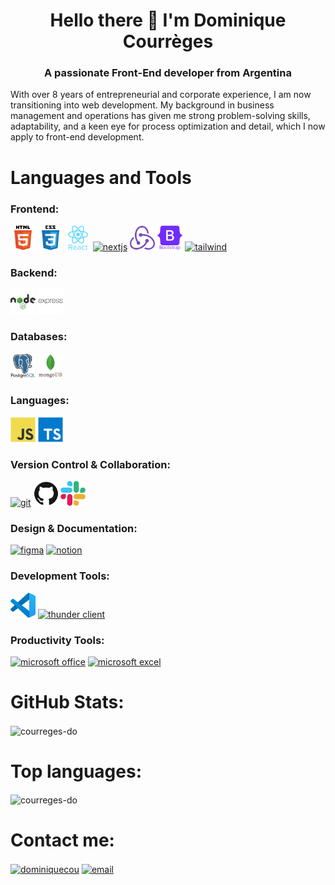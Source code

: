 <h1 align="center">Hello there 👋 I'm Dominique Courrèges</h1>
<h3 align="center">A passionate Front-End developer from Argentina</h3>

With over 8 years of entrepreneurial and corporate experience, I am now transitioning into web development. My background in business management and operations has given me strong problem-solving skills, adaptability, and a keen eye for process optimization and detail, which I now apply to front-end development.

<h1 align="left">Languages and Tools</h1>

<h3 align="left">Frontend:</h3>
<p align="left">
  <a href="https://www.w3.org/html/" target="_blank" rel="noreferrer"><img src="https://raw.githubusercontent.com/devicons/devicon/master/icons/html5/html5-original-wordmark.svg" alt="html5" width="40" height="40"/></a>
  <a href="https://www.w3schools.com/css/" target="_blank" rel="noreferrer"><img src="https://raw.githubusercontent.com/devicons/devicon/master/icons/css3/css3-original-wordmark.svg" alt="css3" width="40" height="40"/></a>
  <a href="https://reactjs.org/" target="_blank" rel="noreferrer"><img src="https://raw.githubusercontent.com/devicons/devicon/master/icons/react/react-original-wordmark.svg" alt="react" width="40" height="40"/></a>
  <a href="https://nextjs.org/" target="_blank" rel="noreferrer"><img src="https://cdn.worldvectorlogo.com/logos/nextjs-2.svg" alt="nextjs" width="40" height="40"/></a>
  <a href="https://redux.js.org" target="_blank" rel="noreferrer"><img src="https://raw.githubusercontent.com/devicons/devicon/master/icons/redux/redux-original.svg" alt="redux" width="40" height="40"/></a>
  <a href="https://getbootstrap.com" target="_blank" rel="noreferrer"><img src="https://raw.githubusercontent.com/devicons/devicon/master/icons/bootstrap/bootstrap-plain-wordmark.svg" alt="bootstrap" width="40" height="40"/></a>
  <a href="https://tailwindcss.com/" target="_blank" rel="noreferrer"><img src="https://www.vectorlogo.zone/logos/tailwindcss/tailwindcss-icon.svg" alt="tailwind" width="40" height="40"/></a>
</p>

<h3 align="left">Backend:</h3>
<p align="left">
  <a href="https://nodejs.org" target="_blank" rel="noreferrer"><img src="https://raw.githubusercontent.com/devicons/devicon/master/icons/nodejs/nodejs-original-wordmark.svg" alt="nodejs" width="40" height="40"/></a>
  <a href="https://expressjs.com" target="_blank" rel="noreferrer"><img src="https://raw.githubusercontent.com/devicons/devicon/master/icons/express/express-original-wordmark.svg" alt="express" width="40" height="40"/></a>
</p>

<h3 align="left">Databases:</h3>
<p align="left">
  <a href="https://www.postgresql.org" target="_blank" rel="noreferrer"><img src="https://raw.githubusercontent.com/devicons/devicon/master/icons/postgresql/postgresql-original-wordmark.svg" alt="postgresql" width="40" height="40"/></a>
  <a href="https://www.mongodb.com/" target="_blank" rel="noreferrer"><img src="https://raw.githubusercontent.com/devicons/devicon/master/icons/mongodb/mongodb-original-wordmark.svg" alt="mongodb" width="40" height="40"/></a>
</p>

<h3 align="left">Languages:</h3>
<p align="left">
  <a href="https://developer.mozilla.org/en-US/docs/Web/JavaScript" target="_blank" rel="noreferrer"><img src="https://raw.githubusercontent.com/devicons/devicon/master/icons/javascript/javascript-original.svg" alt="javascript" width="40" height="40"/></a>
  <a href="https://www.typescriptlang.org/" target="_blank" rel="noreferrer"><img src="https://raw.githubusercontent.com/devicons/devicon/master/icons/typescript/typescript-original.svg" alt="typescript" width="40" height="40"/></a>
</p>

<h3 align="left">Version Control & Collaboration:</h3>
<p align="left">
  <a href="https://git-scm.com/" target="_blank" rel="noreferrer"><img src="https://www.vectorlogo.zone/logos/git-scm/git-scm-icon.svg" alt="git" width="40" height="40"/></a>
  <a href="https://github.com" target="_blank" rel="noreferrer"><img src="https://raw.githubusercontent.com/devicons/devicon/master/icons/github/github-original.svg" alt="github" width="40" height="40"/></a>
  <a href="https://slack.com" target="_blank" rel="noreferrer"><img src="https://raw.githubusercontent.com/devicons/devicon/master/icons/slack/slack-original.svg" alt="slack" width="40" height="40"/></a>
</p>

<h3 align="left">Design & Documentation:</h3>
<p align="left">
  <a href="https://www.figma.com/" target="_blank" rel="noreferrer"><img src="https://www.vectorlogo.zone/logos/figma/figma-icon.svg" alt="figma" width="40" height="40"/></a>
  <a href="https://www.notion.so/" target="_blank" rel="noreferrer"><img src="https://raw.githubusercontent.com/simple-icons/simple-icons/master/icons/notion.svg" alt="notion" width="40" height="40"/></a>
</p>

<h3 align="left">Development Tools:</h3>
<p align="left">
  <a href="https://code.visualstudio.com/" target="_blank" rel="noreferrer"><img src="https://raw.githubusercontent.com/devicons/devicon/master/icons/vscode/vscode-original.svg" alt="vscode" width="40" height="40"/></a>
  <a href="https://www.thunderclient.com/" target="_blank" rel="noreferrer"><img src="https://raw.githubusercontent.com/rangav/thunder-client-support/master/images/thunder-icon.png" alt="thunder client" width="40" height="40"/></a>
</p>

<h3 align="left">Productivity Tools:</h3>
<p align="left">
  <a href="https://www.microsoft.com/microsoft-365" target="_blank" rel="noreferrer"><img src="https://img.icons8.com/color/48/000000/microsoft-office-2019.png" alt="microsoft office" width="40" height="40"/></a>
  <a href="https://www.microsoft.com/excel" target="_blank" rel="noreferrer"><img src="https://img.icons8.com/color/48/000000/microsoft-excel-2019.png" alt="microsoft excel" width="40" height="40"/></a>
</p>

<h1 align="left">GitHub Stats:</h1>
<p><img align="center" src="https://github-readme-stats.vercel.app/api?username=courreges-do&show_icons=true&locale=en" alt="courreges-do" /></p>

<h1 align="left">Top languages:</h1>
<p><img align="center" src="https://github-readme-stats.vercel.app/api/top-langs?username=courreges-do&show_icons=true&locale=en&layout=compact" alt="courreges-do" /></p>

<h1 align="left">Contact me:</h1>
<p align="left">
<a href="https://linkedin.com/in/dominiquecou" target="blank"><img align="center" src="https://raw.githubusercontent.com/rahuldkjain/github-profile-readme-generator/master/src/images/icons/Social/linked-in-alt.svg" alt="dominiquecou" height="30" width="40" /></a>
<a href="mailto:courregesdominique@gmail.com" target="blank"><img align="center" src="https://raw.githubusercontent.com/simple-icons/simple-icons/develop/icons/gmail.svg" alt="email" height="30" width="40" /></a>
</p>



